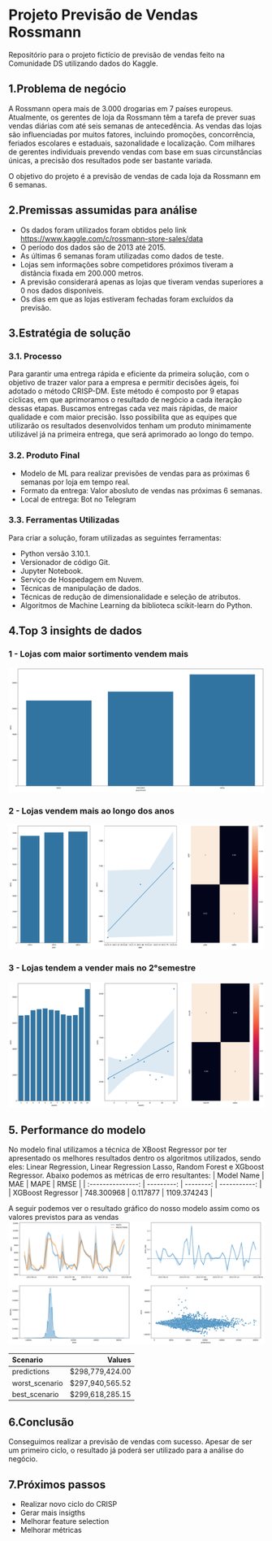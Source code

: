 # Projeto Previsão de Vendas Rossmann 
Repositório para o projeto fictício de previsão de vendas feito na Comunidade DS utilizando dados do Kaggle.

## 1.Problema de negócio
A Rossmann opera mais de 3.000 drogarias em 7 países europeus. Atualmente, os gerentes de loja da Rossmann têm a tarefa de prever suas vendas diárias com até seis semanas de antecedência. As vendas das lojas são influenciadas por muitos fatores, incluindo promoções, concorrência, feriados escolares e estaduais, sazonalidade e localização. Com milhares de gerentes individuais prevendo vendas com base em suas circunstâncias únicas, a precisão dos resultados pode ser bastante variada.

O objetivo do projeto é a previsão de vendas de cada loja da Rossmann em 6 semanas.

## 2.Premissas assumidas para análise
- Os dados foram utilizados foram obtidos pelo link https://www.kaggle.com/c/rossmann-store-sales/data
- O período dos dados são de 2013 até 2015.
- As últimas 6 semanas foram utilizadas como dados de teste.
- Lojas sem informações sobre competidores próximos tiveram a distância fixada em 200.000 metros.
- A previsão considerará apenas as lojas que tiveram vendas superiores a 0 nos dados disponíveis.
- Os dias em que as lojas estiveram fechadas foram excluídos da previsão.

## 3.Estratégia de solução
### 3.1. Processo
Para garantir uma entrega rápida e eficiente da primeira solução, com o objetivo de trazer valor para a empresa e permitir decisões ágeis, foi adotado o método CRISP-DM. 
Este método é composto por 9 etapas cíclicas, em que aprimoramos o resultado de negócio a cada iteração dessas etapas. Buscamos entregas cada vez mais rápidas, de maior qualidade e com maior precisão. Isso possibilita que as equipes que utilizarão os resultados desenvolvidos tenham um produto minimamente utilizável já na primeira entrega, que será aprimorado ao longo do tempo.

### 3.2. Produto Final
- Modelo de ML para realizar previsões de vendas para as próximas 6 semanas por loja em tempo real.
- Formato da entrega: Valor abosluto de vendas nas próximas 6 semanas.
- Local de entrega: Bot no Telegram

### 3.3. Ferramentas Utilizadas
Para criar a solução, foram utilizadas as seguintes ferramentas:

- Python versão 3.10.1.
- Versionador de código Git.
- Jupyter Notebook. 
- Serviço de Hospedagem em Nuvem.
- Técnicas de manipulação de dados.
- Técnicas de redução de dimensionalidade e seleção de atributos.
- Algoritmos de Machine Learning da biblioteca scikit-learn do Python.

## 4.Top 3 insights de dados
### 1 - Lojas com maior sortimento vendem mais
![alt text](img/h1.png)

### 2 - Lojas vendem mais ao longo dos anos
![alt text](img/h7-1.png)

### 3 - Lojas tendem a vender mais no 2°semestre
![alt text](img/h8.png)

## 5. Performance do modelo
No modelo final utilizamos a técnica de XBoost Regressor por ter apresentado os melhores resultados dentro os algoritmos utilizados, sendo eles: Linear Regression, Linear Regression Lasso, Random Forest e XGboost Regressor. Abaixo podemos as métricas de erro resultantes:
|	   Model Name     |	  MAE      |  	MAPE   |	  RMSE      |
| :---------------: | ---------: | --------: | -----------: |
|	XGBoost Regressor |	748.300968 |	0.117877 |	1109.374243 |

A seguir podemos ver o resultado gráfico do nosso modelo assim como os valores previstos para as vendas
![alt text](img/ml_performance.png)

| Scenario       |	Values           |
| :------------- | ----------------: |
| predictions    |	$298,779,424.00 |
|	worst_scenario |	$297,940,565.52 |
|	best_scenario  |	$299,618,285.15 |

## 6.Conclusão
Conseguimos realizar a previsão de vendas com sucesso. Apesar de ser um primeiro ciclo, o resultado já poderá ser utilizado para a análise do negócio.

## 7.Próximos passos

- Realizar novo ciclo do CRISP
- Gerar mais insigths
- Melhorar feature selection
- Melhorar métricas
